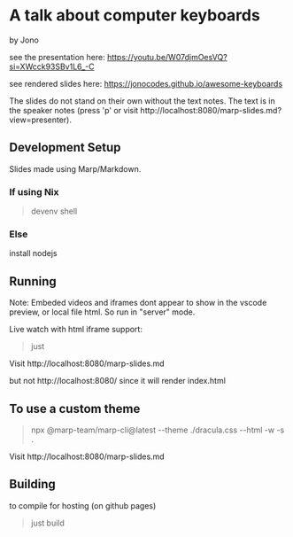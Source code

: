 # A talk about computer keyboards

by Jono

see the presentation here:
https://youtu.be/W07djmOesVQ?si=XWcck93SBv1L6_-C

see rendered slides here:
https://jonocodes.github.io/awesome-keyboards

The slides do not stand on their own without the text notes. The text is in the speaker notes (press 'p' or visit http://localhost:8080/marp-slides.md?view=presenter).


## Development Setup

Slides made using Marp/Markdown.

### If using Nix

> devenv shell

### Else

install nodejs


## Running

Note: Embeded videos and iframes dont appear to show in the vscode preview, or local file html. So run in "server" mode.

Live watch with html iframe support:

> just
 
Visit http://localhost:8080/marp-slides.md

but not http://localhost:8080/ since it will render index.html


## To use a custom theme

> npx @marp-team/marp-cli@latest --theme ./dracula.css --html -w -s .

Visit http://localhost:8080/marp-slides.md


## Building

to compile for hosting (on github pages)

> just build
